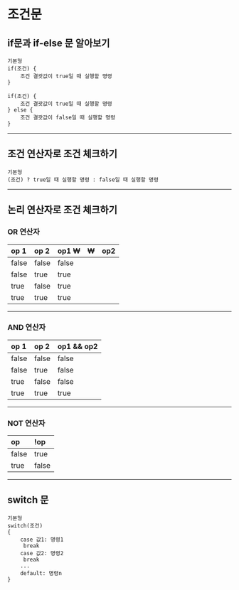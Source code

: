 # 조건문

## if문과 if-else 문 알아보기

```
기본형
if(조건) {
    조건 결괏값이 true일 때 실행할 명령
}

if(조건) {
    조건 결괏값이 true일 때 실행할 명령
} else {
    조건 결괏값이 false일 때 실행할 명령
}
```

---

## 조건 연산자로 조건 체크하기

```
기본형
(조건) ? true일 때 실행할 명령 : false일 때 실행할 명령
```

---

## 논리 연산자로 조건 체크하기

### OR 연산자

| op 1  | op 2  | op1 ₩ | ₩   | op2 |
| :---- | :---- | ----- | --- | --- |
| false | false | false |
| false | true  | true  |
| true  | false | true  |
| true  | true  | true  |

---

### AND 연산자

| op 1  | op 2  | op1 && op2 |
| :---- | :---- | ---------- |
| false | false | false      |
| false | true  | false      |
| true  | false | false      |
| true  | true  | true       |

---

### NOT 연산자

| op    | !op   |
| :---- | :---- |
| false | true  |
| true  | false |

---

## switch 문

```
기본형
switch(조건)
{
    case 값1: 명령1
     break
    case 값2: 명령2
     break
    ...
    default: 명령n
}
```
